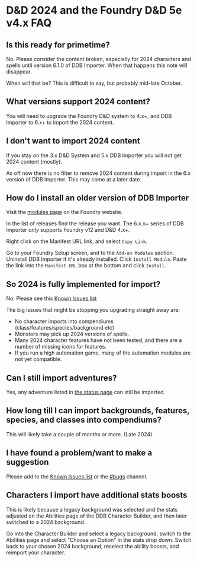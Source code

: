 # D&D 2024 and the Foundry D&D 5e v4.x FAQ

## Is this ready for primetime?

No. Please consider the content broken, especially for 2024 characters and spells until version 6.1.0 of DDB Importer.
When that happens this note will disappear.

When will that be? This is difficult to say, but probably mid-late October.

## What versions support 2024 content?

You will need to upgrade the Foundry D&D system to 4.x+, and DDB Importer to 6.x+ to import the 2024 content.

## I don't want to import 2024 content

If you stay on the 3.x D&D System and 5.x DDB Importer you will not get 2024 content (mostly).

As off now there is no filter to remove 2024 content during import in the 6.x version of DDB Importer. This may come at a later date.

## How do I install an older version of DDB Importer

Visit the [modules page](https://foundryvtt.com/packages/ddb-importer/) on the Foundry website.

In the list of releases find the release you want.
The 6.x.x+ series of DDB Importer _only_ supports Foundry v12 and D&D 4.x+.

Right click on the Manifest URL link, and select `Copy Link`.

Go to your Foundry Setup screen, and to the `Add-on Modules` section.
Uninstall DDB Importer if it's already installed.
Click `Install Module`.
Paste the link into the `Manifest URL` box at the bottom and click `Install`.

## So 2024 is fully implemented for import?

No. Please see this [Known Issues list](https://github.com/MrPrimate/ddb-importer/issues/505)

The big issues that might be stopping you upgrading straight away are:

- No character imports into compendiums (class/features/species/background etc)
- Monsters may pick up 2024 versions of spells.
- Many 2024 character features have not been tested, and there are a number of missing icons for features.
- If you run a high automation game, many of the automation modules are not yet compatible.

## Can I still import adventures?

Yes, any adventure listed in [the status page](https://docs.ddb.mrprimate.co.uk/status.html) can still be imported.

## How long till I can import backgrounds, features, species, and classes into compendiums?

This will likely take a couple of months or more. (Late 2024).

## I have found a problem/want to make a suggestion

Please add to the [Known Issues list](https://github.com/MrPrimate/ddb-importer/issues/505) or the [#bugs](https://discord.gg/aUQBCa9bv8) channel.

## Characters I import have additional stats boosts

This is likely because a legacy background was selected and the stats adjusted on the Abilities page of the DDB Character Builder, and then later switched to a 2024 background.

Go into the Character Builder and select a legacy background, switch to the Abilities page and select "Choose an Option" in the stats drop down.
Switch back to your chosen 2024 background, reselect the ability boosts, and reimport your character.
